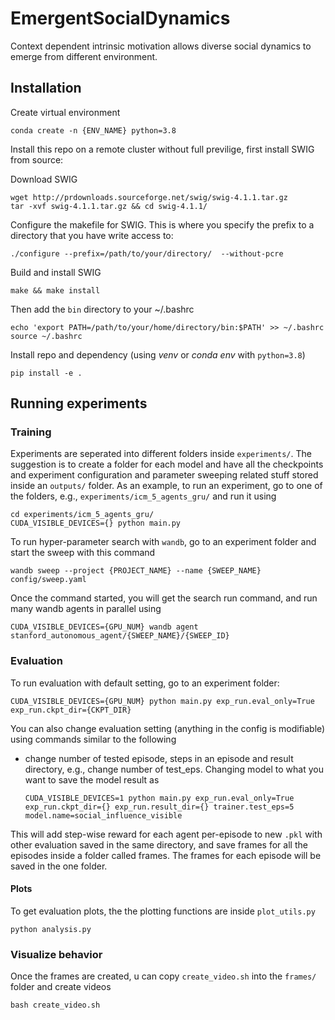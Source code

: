 # EmergentSocialDynamics
Context dependent intrinsic motivation allows diverse social dynamics to emerge from different environment.

## Installation
Create virtual environment
```
conda create -n {ENV_NAME} python=3.8
```

Install this repo on a remote cluster without full previlige, first install SWIG from source:

Download SWIG 
```
wget http://prdownloads.sourceforge.net/swig/swig-4.1.1.tar.gz
tar -xvf swig-4.1.1.tar.gz && cd swig-4.1.1/
```
Configure the makefile for SWIG. This is where you specify the prefix to a directory that you have write access to:
```
./configure --prefix=/path/to/your/directory/  --without-pcre
```
Build and install SWIG 
```
make && make install
```

Then add the `bin` directory to your ~/.bashrc
```
echo 'export PATH=/path/to/your/home/directory/bin:$PATH' >> ~/.bashrc
source ~/.bashrc
```
Install repo and dependency (using *venv* or *conda env* with `python=3.8`)
```
pip install -e .
```
## Running experiments
### Training
Experiments are seperated into different folders inside `experiments/`. The suggestion is to create a folder for each model and have 
all the checkpoints and experiment configuration and parameter sweeping related stuff stored inside an `outputs/` folder. As an example, to run 
an experiment, go to one of the folders, e.g., `experiments/icm_5_agents_gru/` and run it using 
```
cd experiments/icm_5_agents_gru/
CUDA_VISIBLE_DEVICES={} python main.py
```
To run hyper-parameter search with `wandb`, go to an experiment folder and start the sweep with this command
```
wandb sweep --project {PROJECT_NAME} --name {SWEEP_NAME} config/sweep.yaml
```
Once the command started, you will get the search run command, and run many wandb agents in parallel using 
```
CUDA_VISIBLE_DEVICES={GPU_NUM} wandb agent stanford_autonomous_agent/{SWEEP_NAME}/{SWEEP_ID}
```
### Evaluation
To run evaluation with default setting, go to an experiment folder:
```
CUDA_VISIBLE_DEVICES={GPU_NUM} python main.py exp_run.eval_only=True exp_run.ckpt_dir={CKPT_DIR}
```
You can also change evaluation setting (anything in the config is modifiable) using commands similar to the following
  - change number of tested episode, steps in an episode and result directory, e.g., change number of test_eps. Changing model to what you want to save the model result as
    ```
    CUDA_VISIBLE_DEVICES=1 python main.py exp_run.eval_only=True exp_run.ckpt_dir={} exp_run.result_dir={} trainer.test_eps=5 model.name=social_influence_visible
    ```
This will add step-wise reward for each agent per-episode to new `.pkl` with other evaluation saved in the same directory, and save frames for all the episodes inside a folder called frames. The frames for each episode will be saved in the one folder.
#### Plots
To get evaluation plots, the the plotting functions are inside `plot_utils.py` 
```
python analysis.py
```
### Visualize behavior
Once the frames are created, u can copy `create_video.sh` into the `frames/` folder and create videos 
```
bash create_video.sh
```
